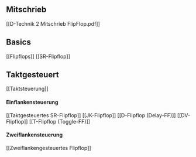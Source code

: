 ## Mitschrieb
[[D-Technik 2 Mitschrieb FlipFlop.pdf]]
## Basics
[[Flipflops]]
[[SR-Flipflop]]

## Taktgesteuert
[[Taktsteuerung]]
#### Einflankensteuerung
[[Taktgesteuertes SR-Flipflop]]
[[JK-Flipflop]]
[[D-Flipflop (Delay-FF)]]
[[DV-Flipflop]]
[[T-Flipflop (Toggle-FF)]]

#### Zweiflankensteuerung
[[Zweiflankengesteuertes Flipflop]]


